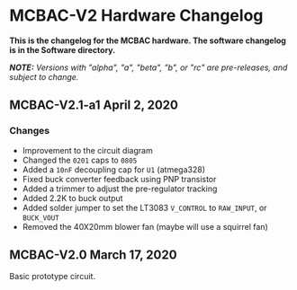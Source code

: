 # MCBAC-V2 Hardware Changelog

**This is the changelog for the MCBAC hardware. The software changelog
is in the Software directory.**

_**NOTE:** Versions with "alpha", "a", "beta", "b", or "rc" are pre-releases,
and subject to change._

## MCBAC-V2.1-a1 April 2, 2020

### Changes

 - Improvement to the circuit diagram
 - Changed the `0201` caps to `0805`
 - Added a `10nF` decoupling cap for `U1` (atmega328)
 - Fixed buck converter feedback using PNP transistor
 - Added a trimmer to adjust the pre-regulator tracking
 - Added 2.2K to buck output
 - Added solder jumper to set the LT3083 `V_CONTROL` to `RAW_INPUT`, or `BUCK_VOUT`
 - Removed the 40X20mm blower fan (maybe will use a squirrel fan)

## MCBAC-V2.0 March 17, 2020

Basic prototype circuit.

<br>

